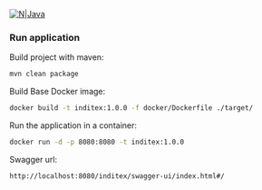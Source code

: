 
[![N|Java](https://d33wubrfki0l68.cloudfront.net/f8099f57973f45c668f8cf7d7c3e8987e81dd93d/9b944/assets/img/news/java-note.png)](https://www.java.com)

### Run application
 
Build project with maven:
```sh
mvn clean package
```

Build Base Docker image:
```sh
docker build -t inditex:1.0.0 -f docker/Dockerfile ./target/
```

Run the application in a container:

```sh
docker run -d -p 8080:8080 -t inditex:1.0.0
```
Swagger url:
```sh
http://localhost:8080/inditex/swagger-ui/index.html#/
```


